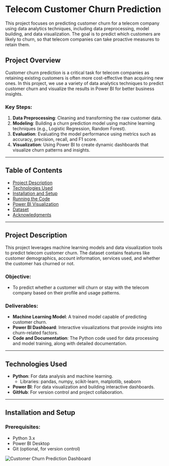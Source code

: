 # Telecom Customer Churn Prediction

This project focuses on predicting customer churn for a telecom company using data analytics techniques, including data preprocessing, model building, and data visualization. The goal is to predict which customers are likely to churn, so that telecom companies can take proactive measures to retain them.

## Project Overview

Customer churn prediction is a critical task for telecom companies as retaining existing customers is often more cost-effective than acquiring new ones. In this project, we use a variety of data analytics techniques to predict customer churn and visualize the results in Power BI for better business insights.

### Key Steps:
1. **Data Preprocessing**: Cleaning and transforming the raw customer data.
2. **Modeling**: Building a churn prediction model using machine learning techniques (e.g., Logistic Regression, Random Forest).
3. **Evaluation**: Evaluating the model performance using metrics such as accuracy, precision, recall, and F1 score.
4. **Visualization**: Using Power BI to create dynamic dashboards that visualize churn patterns and insights.

---

## Table of Contents
- [Project Description](#project-description)
- [Technologies Used](#technologies-used)
- [Installation and Setup](#installation-and-setup)
- [Running the Code](#running-the-code)
- [Power BI Visualization](#power-bi-visualization)
- [Dataset](#dataset)
- [Acknowledgments](#acknowledgments)

---

## Project Description

This project leverages machine learning models and data visualization tools to predict telecom customer churn. The dataset contains features like customer demographics, account information, services used, and whether the customer has churned or not.

### Objective:
- To predict whether a customer will churn or stay with the telecom company based on their profile and usage patterns.

### Deliverables:
- **Machine Learning Model**: A trained model capable of predicting customer churn.
- **Power BI Dashboard**: Interactive visualizations that provide insights into churn-related factors.
- **Code and Documentation**: The Python code used for data processing and model training, along with detailed documentation.

---

## Technologies Used

- **Python**: For data analysis and machine learning.
  - Libraries: pandas, numpy, scikit-learn, matplotlib, seaborn
- **Power BI**: For data visualization and building interactive dashboards.
- **GitHub**: For version control and project collaboration.

---

## Installation and Setup

### Prerequisites:
- Python 3.x
- Power BI Desktop
- Git (optional, for version control)

![Customer Churn Prediction Dashboard](https://github.com/user-attachments/assets/868f6eb1-2173-478e-a1b4-b8eb2445b05c)

